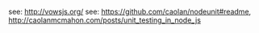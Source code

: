 see: http://vowsjs.org/
see: https://github.com/caolan/nodeunit#readme, http://caolanmcmahon.com/posts/unit_testing_in_node_js